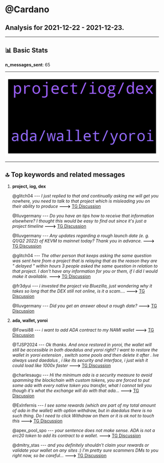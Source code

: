 # **@Cardano**
 ## Analysis for **2021-12-22** - **2021-12-23**.

---

## 📊 **Basic Stats**

**n_messages_sent**: 65

---
![wordcloud](Cardano_1Days_wordcloud.png)

---


## 🔝 **Top keywords and related messages**

1. **project, iog, dex**

    @glitch04 --- *I just replied to that and continually asking me will get you nowhere, you need to talk to that project which is misleading you on their ability to produce* **--->** [TG Discussion](https://t.me/Cardano/761449)

    @Iluvgermany --- *Do you have an tips how to receive that information elsewhere? I thought this would be easy to find out since it's just a project timeline* **--->** [TG Discussion](https://t.me/Cardano/761461)

    @Iluvgermany --- *Any updates regarding a rough launch date (e. g. Q1/Q2 2022) of KEVM to mainnet today? Thank you in advance.* **--->** [TG Discussion](https://t.me/Cardano/761445)

    @glitch04 --- *The other person that keeps asking the same question was sent here from a project that is relaying that as the reason they are " delayed " within hours 3 people asked the same question in relation to that project.  I don't have any information for you or them, if I did I would make it available.* **--->** [TG Discussion](https://t.me/Cardano/761458)

    @fr3dyui --- *i invested the project via Bluezilla, just wondering why it takes so long that the DEX still not online, is it a scam….* **--->** [TG Discussion](https://t.me/Cardano/761361)

    @Iluvgermany --- *Did you get an answer about a rough date?* **--->** [TG Discussion](https://t.me/Cardano/761306)

2. **ada, wallet, yoroi**

    @Fowsi88 --- *i want to add ADA contract to my NAMI wallet* **--->** [TG Discussion](https://t.me/Cardano/761443)

    @TJSP2024 --- *Ok thanks. And once restored in yoroi, the wallet will still be accessible in both daedalus and yoroi right? I want to restore the wallet in yoroi extension , switch some pools and then delete it after . Ive always used daedalus , i like its security and interface, i just wish it could load like 1000x faster* **--->** [TG Discussion](https://t.me/Cardano/761560)

    @charlesaugu --- *Hi the minimum ada is a security measure to avoid spamming the blockchain with custom tokens, you are forced to put some ada with every native token you transfer, what I cannot tell you though it's what the exchange will do with that ada...* **--->** [TG Discussion](https://t.me/Cardano/761746)

    @ExInfernis --- *I see some rewards (which are part of my total amount of ada in the wallet) with option withdraw, but in daedalus there is no such thing. Do I need to click Withdraw on them or it is ok not to touch this* **--->** [TG Discussion](https://t.me/Cardano/761296)

    @apex_pool_spo --- *your sentence does not make sense. ADA is not a erc20 token to add its contract to a wallet.* **--->** [TG Discussion](https://t.me/Cardano/761447)

    @dmitry_stas --- *and you definitely shouldn't claim your rewards or validate your wallet on any sites :) I'm pretty sure scammers DMs to you right now, so be careful...* **--->** [TG Discussion](https://t.me/Cardano/761314)

